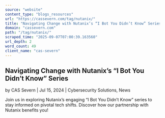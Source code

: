 ```yaml
---
source: "website"
content_type: "blogs_resources"
url: "https://cassevern.com/tag/nutanix/"
title: "Navigating Change with Nutanix’s “I Bot You Didn’t Know” Series"
domain: "cassevern.com"
path: "/tag/nutanix/"
scraped_time: "2025-09-07T07:00:39.163560"
url_depth: 2
word_count: 49
client_name: "cas-severn"
---
```


## Navigating Change with Nutanix’s “I Bot You Didn’t Know” Series

by CAS Severn | Jul 15, 2024 | Cybersecurity Solutions, News

Join us in exploring Nutanix’s engaging “I Bot You Didn’t Know” series to stay informed on pivotal tech shifts. Discover how our partnership with Nutanix benefits you!